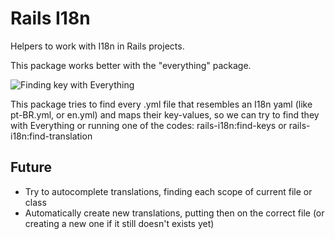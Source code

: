 # Rails I18n

Helpers to work with I18n in Rails projects.

This package works better with the "everything" package.

![Finding key with Everything](https://raw.githubusercontent.com/mauricioszabo/atom-rails-i18n/master/docs/preview.gif)


This package tries to find every .yml file that resembles an I18n yaml (like pt-BR.yml, or en.yml) and maps their key-values, so we can try to find they with Everything or running one of the codes: rails-i18n:find-keys or rails-i18n:find-translation

## Future

* Try to autocomplete translations, finding each scope of current file or class
* Automatically create new translations, putting then on the correct file (or creating a new one if it still doesn't exists yet)

